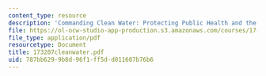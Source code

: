 ```yaml
---
content_type: resource
description: 'Commanding Clean Water: Protecting Public Health and the Aquatic Environment'
file: https://ol-ocw-studio-app-production.s3.amazonaws.com/courses/17-32-environmental-politics-and-policy-spring-2003/787bb6299b8d96f1ff5dd011607b76b6_173207cleanwater.pdf
file_type: application/pdf
resourcetype: Document
title: 173207cleanwater.pdf
uid: 787bb629-9b8d-96f1-ff5d-d011607b76b6
---
```

